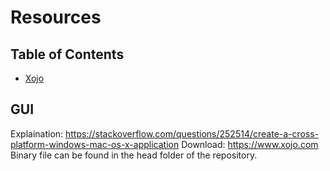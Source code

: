 # Resources

## Table of Contents
- [Xojo](#Xojo)

## GUI
Explaination: https://stackoverflow.com/questions/252514/create-a-cross-platform-windows-mac-os-x-application
Download: https://www.xojo.com 
Binary file can be found in the head folder of the repository. 

